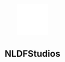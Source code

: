 <p align="center">

  <a>
    <img src="nldf.svg" alt="Logo" width=100 height=100>
  </a>

  <h1 align="center">NLDFStudios</h3>
  
  <br>

</p>
